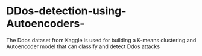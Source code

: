 # DDos-detection-using-Autoencoders-
The Ddos dataset from Kaggle is used for building a K-means clustering and Autoencoder model that can classify and detect Ddos attacks
